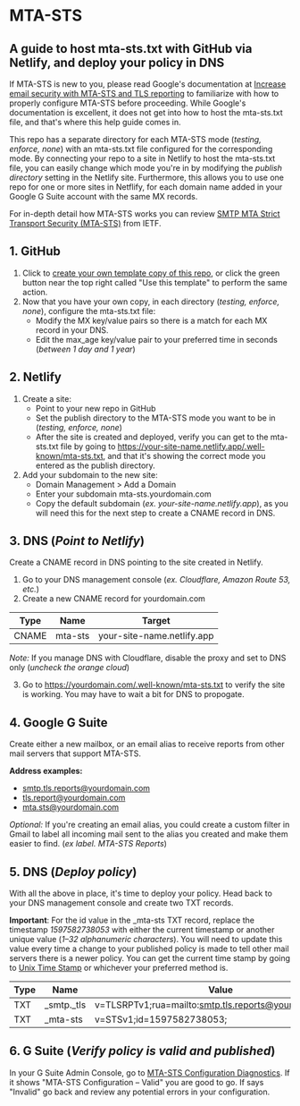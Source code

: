 # MTA-STS

## A guide to host mta-sts.txt with GitHub via Netlify, and deploy your policy in DNS

If MTA-STS is new to you, please read Google's documentation at
[Increase email security with MTA-STS and TLS reporting](https://support.google.com/a/answer/9261504) to familiarize with how to properly configure MTA-STS before proceeding. While Google's documentation is excellent, it does not get into how to host the mta-sts.txt file, and that's where this help guide comes in.

This repo has a separate directory for each MTA-STS mode (*testing, enforce, none*) with an mta-sts.txt file configured for the corresponding mode. By connecting your repo to a site in Netlify to host the mta-sts.txt file, you can easily change which mode you're in by modifying the *publish directory* setting in the Netlify site. Furthermore, this allows you to use one repo for one or more sites in Netflify, for each domain name added in your Google G Suite account with the same MX records.

For in-depth detail how MTA-STS works you can review [SMTP MTA Strict Transport Security (MTA-STS)](https://tools.ietf.org/html/rfc8461) from IETF.

## 1. GitHub

1. Click to [create your own template copy of this repo](https://github.com/kenfraser/gsuite-mta-sts/generate), or click the green button near the top right called "Use this template" to perform the same action.
2. Now that you have your own copy, in each directory (*testing, enforce, none*), configure the mta-sts.txt file:
   + Modify the MX key/value pairs so there is a match for each MX record in your DNS.
   + Edit the max_age key/value pair to your preferred time in seconds (*between 1 day and 1 year*)

## 2. Netlify

1. Create a site:
   + Point to your new repo in GitHub
   + Set the publish directory to the MTA-STS mode you want to be in (*testing, enforce, none*)
   + After the site is created and deployed, verify you can get to the mta-sts.txt file by going to https://your-site-name.netlify.app/.well-known/mta-sts.txt, and that it's showing the correct mode you entered as the publish directory.
2. Add your subdomain to the new site:
   + Domain Management > Add a Domain
   + Enter your subdomain mta-sts.yourdomain.com
   + Copy the default subdomain (*ex. your-site-name.netlify.app*), as you will need this for the next step to create a CNAME record in DNS.

## 3. DNS (*Point to Netlify*)

Create a CNAME record in DNS pointing to the site created in Netlify.

1. Go to your DNS management console (*ex. Cloudflare, Amazon Route 53, etc.*)
2. Create a new CNAME record for yourdomain.com

| Type  | Name    | Target                     |
| ----- | ------- | -------------------------- |
| CNAME | mta-sts | your-site-name.netlify.app |


 >
*Note:* If you manage DNS with Cloudflare, disable the proxy and set to DNS only (*uncheck the orange cloud*)

3. Go to https://yourdomain.com/.well-known/mta-sts.txt to verify the site is working. You may have to wait a bit for DNS to propogate.

## 4. Google G Suite

Create either a new mailbox, or an email alias to receive reports from other mail servers that support MTA-STS.

__Address examples:__
+ smtp.tls.reports@yourdomain.com
+ tls.report@yourdomain.com
+ mta.sts@yourdomain.com

*Optional:* If you're creating an email alias, you could create a custom filter in Gmail to label all incoming mail sent to the alias you created and make them easier to find. (*ex label. MTA-STS Reports*)

## 5. DNS (*Deploy policy*)

With all the above in place, it's time to deploy your policy. Head back to your DNS management console and create two TXT records.

__Important__: For the id value in the _mta-sts TXT record, replace the timestamp *1597582738053* with either the current timestamp or another unique value (*1–32 alphanumeric characters*). You will need to update this value every time a change to your published policy is made to tell other mail servers there is a newer policy. You can get the current time stamp by going to [Unix Time Stamp](https://www.unixtimestamp.com/) or whichever your preferred method is.

| Type | Name       | Value                                                  |
| ---- | ---------- | ------------------------------------------------------ |
| TXT  | _smtp._tls | v=TLSRPTv1;rua=mailto:smtp.tls.reports@yourdomain.com; |
| TXT  | _mta-sts   | v=STSv1;id=1597582738053;                              |

## 6. G Suite (*Verify policy is valid and published*)

In your G Suite Admin Console, go to [MTA-STS Configuration Diagnostics](https://admin.google.com/ac/apps/cs/diagnostic). If it shows "MTA-STS Configuration – Valid" you are good to go. If says "Invalid" go back and review any potential errors in your configuration.
